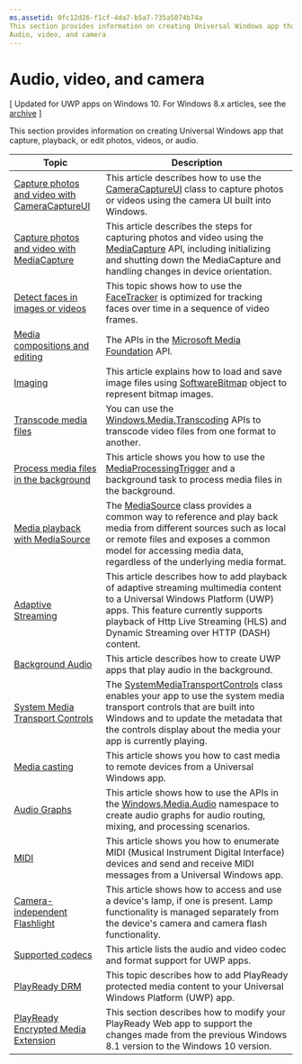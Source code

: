 ```yaml
---
ms.assetid: 0fc12d26-f1cf-4da7-b5a7-735a5074b74a
This section provides information on creating Universal Windows app that capture, playback, or edit photos, videos, or audio.
Audio, video, and camera
---
```


# Audio, video, and camera

\[ Updated for UWP apps on Windows 10. For Windows 8.x articles, see the [archive](http://go.microsoft.com/fwlink/p/?linkid=619132) \]

This section provides information on creating Universal Windows app that capture, playback, or edit photos, videos, or audio.
 
| Topic                                                                                             | Description                                                                                                                                                                                                                                                                                    |
|---------------------------------------------------------------------------------------------------|------------------------------------------------------------------------------------------------------------------------------------------------------------------------------------------------------------------------------------------------------------------------------------------------|
| [Capture photos and video with CameraCaptureUI](capture-photos-and-video-with-cameracaptureui.md) | This article describes how to use the [CameraCaptureUI](capture-photos-and-video-with-cameracaptureui.md) class to capture photos or videos using the camera UI built into Windows.                                                                                                            |
| [Capture photos and video with MediaCapture](capture-photos-and-video-with-mediacapture.md)       | This article describes the steps for capturing photos and video using the [MediaCapture](https://msdn.microsoft.com/library/windows/apps/br241124) API, including initializing and shutting down the MediaCapture and handling changes in device orientation.                                  |
| [Detect faces in images or videos](detect-and-track-faces-in-an-image.md)                         | This topic shows how to use the [FaceTracker](https://msdn.microsoft.com/library/windows/apps/dn974150) is optimized for tracking faces over time in a sequence of video frames.                                                                                                               |
| [Media compositions and editing](media-compositions-and-editing.md)                               | The APIs in the [Microsoft Media Foundation](https://msdn.microsoft.com/library/windows/desktop/ms694197) API.                                                                                                                                                                                 |
| [Imaging](imaging.md)                                                                             | This article explains how to load and save image files using [SoftwareBitmap](https://msdn.microsoft.com/library/windows/apps/dn887358) object to represent bitmap images.                                                                                                                     |
| [Transcode media files](transcode-media-files.md)                                                 | You can use the [Windows.Media.Transcoding](https://msdn.microsoft.com/library/windows/apps/br207105) APIs to transcode video files from one format to another.                                                                                                                                |
| [Process media files in the background](process-media-files-in-the-background.md)                 | This article shows you how to use the [MediaProcessingTrigger](https://msdn.microsoft.com/library/windows/apps/dn806005) and a background task to process media files in the background.                                                                                                       |
| [Media playback with MediaSource](media-playback-with-mediasource.md)                             | The [MediaSource](https://msdn.microsoft.com/library/windows/apps/dn930905) class provides a common way to reference and play back media from different sources such as local or remote files and exposes a common model for accessing media data, regardless of the underlying media format.  |
| [Adaptive Streaming](adaptive-streaming.md)                                                       | This article describes how to add playback of adaptive streaming multimedia content to a Universal Windows Platform (UWP) apps. This feature currently supports playback of Http Live Streaming (HLS) and Dynamic Streaming over HTTP (DASH) content.                                          |
| [Background Audio](background-audio.md)                                                           | This article describes how to create UWP apps that play audio in the background.                                                                                                                                                                                                               |
| [System Media Transport Controls](system-media-transport-controls.md)                             | The [SystemMediaTransportControls](https://msdn.microsoft.com/library/windows/apps/dn278677) class enables your app to use the system media transport controls that are built into Windows and to update the metadata that the controls display about the media your app is currently playing. |
| [Media casting](media-casting.md)                                                                 | This article shows you how to cast media to remote devices from a Universal Windows app.                                                                                                                                                                                                       |
| [Audio Graphs](audio-graphs.md)                                                                   | This article shows how to use the APIs in the [Windows.Media.Audio](https://msdn.microsoft.com/library/windows/apps/dn914341) namespace to create audio graphs for audio routing, mixing, and processing scenarios.                                                                            |
| [MIDI](midi.md)                                                                                   | This article shows you how to enumerate MIDI (Musical Instrument Digital Interface) devices and send and receive MIDI messages from a Universal Windows app.                                                                                                                                   |
| [Camera-independent Flashlight](camera-independent-flashlight.md)                                 | This article shows how to access and use a device's lamp, if one is present. Lamp functionality is managed separately from the device's camera and camera flash functionality.                                                                                                                 |
| [Supported codecs](supported-codecs.md)                                                           | This article lists the audio and video codec and format support for UWP apps.                                                                                                                                                                                                                  |
| [PlayReady DRM](playready-client-sdk.md)                                                          | This topic describes how to add PlayReady protected media content to your Universal Windows Platform (UWP) app.                                                                                                                                                                                |
| [PlayReady Encrypted Media Extension](playready-encrypted-media-extension.md)                     | This section describes how to modify your PlayReady Web app to support the changes made from the previous Windows 8.1 version to the Windows 10 version.                                                                                                                                       |

 

 

 




<!--HONumber=Mar16_HO1-->
